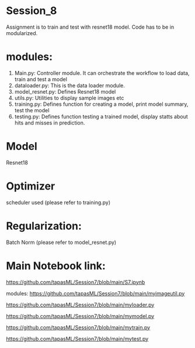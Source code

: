 # Session_8

Assignment is to train and test with resnet18 model. Code has to be in modularized.

# modules:
1. Main.py:         Controller module. It can orchestrate the workflow to load data, train and test a model
2. dataloader.py:   This is the data loader module. 
3. model_resnet.py: Defines Resnet18 model
4. utils.py:        Utilities to display sample images etc
5. training.py:     Defines function for creating a model, print model summary, test the model
6. testing.py:      Defines function testing a trained model, display statts about hits and misses in prediction.

# Model
Resnet18 

# Optimizer
scheduler used (please refer to training.py)

# Regularization:
Batch Norm (please refer to model_resnet.py)

# Main Notebook link:
https://github.com/tapasML/Session7/blob/main/S7.ipynb

modules:
https://github.com/tapasML/Session7/blob/main/myimageutil.py

https://github.com/tapasML/Session7/blob/main/myloader.py

https://github.com/tapasML/Session7/blob/main/mymodel.py

https://github.com/tapasML/Session7/blob/main/mytrain.py

https://github.com/tapasML/Session7/blob/main/mytest.py

